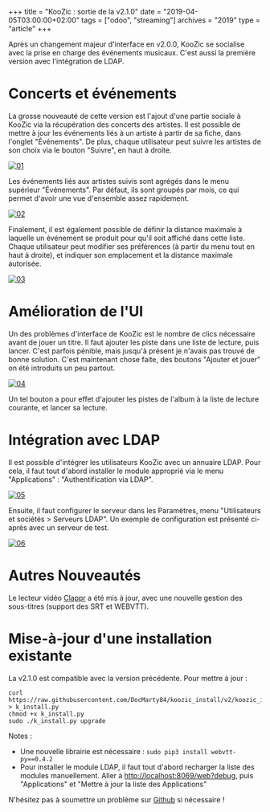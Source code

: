+++
title = "KooZic : sortie de la v2.1.0"
date = "2019-04-05T03:00:00+02:00"
tags = ["odoo", "streaming"]
archives = "2019"
type = "article"
+++

Après un changement majeur d'interface en v2.0.0, KooZic se socialise avec la prise en charge des
événements musicaux. C'est aussi la première version avec l'intégration de LDAP.

# Concerts et événements

La grosse nouveauté de cette version est l'ajout d'une partie sociale à KooZic via la récupération
des concerts des artistes. Il est possible de mettre à jour les événements liés à un artiste à
partir de sa fiche, dans l'onglet "Événements". De plus, chaque utilisateur peut suivre les artistes
de son choix via le bouton "Suivre", en haut à droite.

[![01](/img/post/release-of-v2-1-0/01-thumb.png#center)](/img/post/release-of-v2-1-0/01.png)

Les événements liés aux artistes suivis sont agrégés dans le menu supérieur "Événements". Par
défaut, ils sont groupés par mois, ce qui permet d'avoir une vue d'ensemble assez rapidement.

[![02](/img/post/release-of-v2-1-0/02-thumb.png#center)](/img/post/release-of-v2-1-0/02.png)

Finalement, il est également possible de définir la distance maximale à laquelle un événement se
produit pour qu'il soit affiché dans cette liste. Chaque utilisateur peut modifier ses préférences
(à partir du menu tout en haut à droite), et indiquer son emplacement et la distance maximale
autorisée.

[![03](/img/post/release-of-v2-1-0/03-thumb.png#center)](/img/post/release-of-v2-1-0/03.png)

# Amélioration de l'UI

Un des problèmes d'interface de KooZic est le nombre de clics nécessaire avant de jouer un titre. Il
faut ajouter les piste dans une liste de lecture, puis lancer. C'est parfois pénible, mais jusqu'à
présent je n'avais pas trouvé de bonne solution. C'est maintenant chose faite, des boutons "Ajouter
et jouer" on été introduits un peu partout.

[![04](/img/post/release-of-v2-1-0/04-thumb.png#center)](/img/post/release-of-v2-1-0/04.png)

Un tel bouton a pour effet d'ajouter les pistes de l'album à la liste de lecture courante, et lancer
sa lecture.

# Intégration avec LDAP

Il est possible d'intégrer les utilisateurs KooZic avec un annuaire LDAP. Pour cela, il faut tout
d'abord installer le module approprié via le menu "Applications" : "Authentification via LDAP".

[![05](/img/post/release-of-v2-1-0/05-thumb.png#center)](/img/post/release-of-v2-1-0/05.png)

Ensuite, il faut configurer le serveur dans les Paramètres, menu "Utilisateurs et sociétés >
Serveurs LDAP". Un exemple de configuration est présenté ci-après avec un serveur de test.

[![06](/img/post/release-of-v2-1-0/06-thumb.png#center)](/img/post/release-of-v2-1-0/06.png)

# Autres Nouveautés

Le lecteur vidéo [Clappr](http://clappr.io/) a été mis à jour, avec une nouvelle gestion des
sous-titres (support des SRT et WEBVTT).

# Mise-à-jour d'une installation existante

La v2.1.0 est compatible avec la version précédente. Pour mettre à jour :

```
curl https://raw.githubusercontent.com/DocMarty84/koozic_install/v2/koozic_install.py > k_install.py
chmod +x k_install.py
sudo ./k_install.py upgrade
```

Notes :

*   Une nouvelle librairie est nécessaire : `sudo pip3 install webvtt-py==0.4.2`
*   Pour installer le module LDAP, il faut tout d'abord recharger la liste des modules manuellement.
Aller à [http://localhost:8069/web?debug](http://localhost:8069/web?debug), puis "Applications" et
"Mettre à jour la liste des Applications"

N'hésitez pas à soumettre un problème sur [Github](https://github.com/docmarty84/koozic/issues) si
nécessaire !
